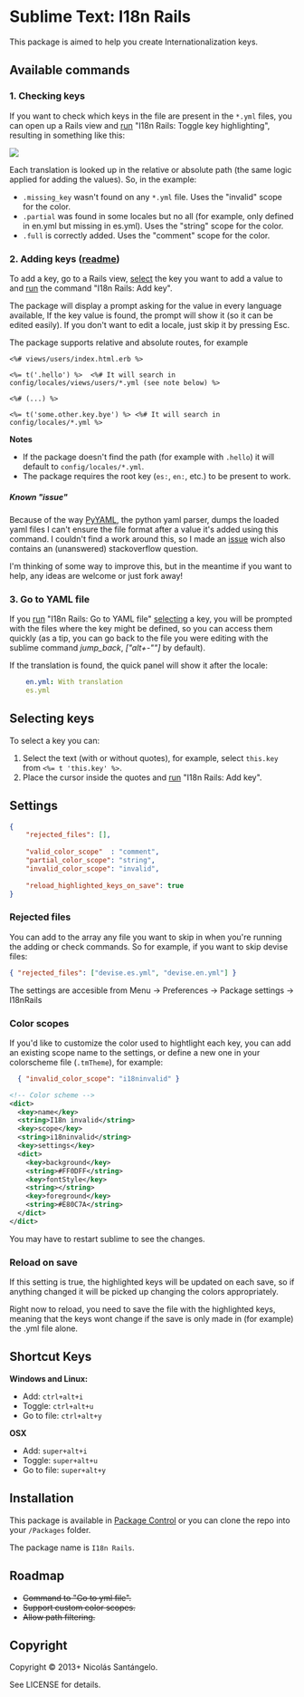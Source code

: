 # Sublime Text: I18n Rails

This package is aimed to help you create Internationalization keys.

## Available commands

### 1. Checking keys
If you want to check which keys in the file are present in the `*.yml` files, you can open up a Rails view and [run][1] "I18n Rails: Toggle key highlighting", resulting in something like this:

![](https://raw.github.com/NicoSantangelo/sublime-text-i18n-rails/master/demo.png)

Each translation is looked up in the relative or absolute path (the same logic applied for adding the values). So, in the example:
  
  * `.missing_key` wasn't found on any `*.yml` file. Uses the "invalid" scope for the color.
  * `.partial` was found in some locales but no all (for example, only defined in en.yml but missing in es.yml). Uses the "string" scope for the color.
  * `.full` is correctly added. Uses the "comment" scope for the color.

### 2. Adding keys ([readme][5])
To add a key, go to a Rails view, [select][4] the key you want to add a value to and [run][1] the command "I18n Rails: Add key".

The package will display a prompt asking for the value in every language available, If the key value is found, the prompt will show it (so it can be edited easily). If you don't want to edit a locale, just skip it by pressing Esc.


The package supports relative and absolute routes, for example


````erb
<%# views/users/index.html.erb %>

<%= t('.hello') %>  <%# It will search in config/locales/views/users/*.yml (see note below) %>

<%# (...) %>

<%= t('some.other.key.bye') %> <%# It will search in config/locales/*.yml %>
````

**Notes** 
 * If the package doesn't find the path (for example with `.hello`) it will default to `config/locales/*.yml`.
 * The package requires the root key (`es:`, `en:`, etc.) to be present to work.

##### Known "issue"
Because of the way [PyYAML][6], the python yaml parser, dumps the loaded yaml files I can't ensure the file format after a value it's added using this command. I couldn't find a work around this, so I made an [issue][7] wich also contains an (unanswered) stackoverflow question.

I'm thinking of some way to improve this, but in the meantime if you want to help, any ideas are welcome or just fork away!


### 3. Go to YAML file
If you [run][1] "I18n Rails: Go to YAML file" [selecting][4] a key, you will be prompted with the files where the key might be defined, so you can access them quickly (as a tip, you can go back to the file you were editing with the sublime command *jump_back*, *["alt+-""]* by default).

If the translation is found, the quick panel will show it after the locale:

````yaml
    en.yml: With translation
    es.yml              
````

## Selecting keys
To select a key you can:

1. Select the text (with or without quotes), for example, select `this.key` from `<%= t 'this.key' %>`.
2. Place the cursor inside the quotes and [run][1] "I18n Rails: Add key".

## Settings

````json
{
    "rejected_files": [],
    
    "valid_color_scope"  : "comment",
    "partial_color_scope": "string",
    "invalid_color_scope": "invalid",
    
    "reload_highlighted_keys_on_save": true
}
````
### Rejected files
You can add to the array any file you want to skip in when you're running the adding or check commands. So for example, if you want to skip devise files:

````json
{ "rejected_files": ["devise.es.yml", "devise.en.yml"] }
````

The settings are accesible from Menu -> Preferences -> Package settings -> I18nRails

### Color scopes
If you'd like to customize the color used to hightlight each key, you can add an existing scope name to the settings, or define a new one in your colorscheme file (`.tmTheme`), for example:

````json
  { "invalid_color_scope": "i18ninvalid" }
````

````xml
<!-- Color scheme -->
<dict>
  <key>name</key>
  <string>I18n invalid</string>
  <key>scope</key>
  <string>i18ninvalid</string>
  <key>settings</key>
  <dict>
    <key>background</key>
    <string>#FF0DFF</string>
    <key>fontStyle</key>
    <string></string>
    <key>foreground</key>
    <string>#E80C7A</string>
  </dict>
</dict>
````

You may have to restart sublime to see the changes.

### Reload on save

If this setting is true, the highlighted keys will be updated on each save, so if anything changed it will be picked up changing the colors appropriately. 

Right now to reload, you need to save the file with the highlighted keys, meaning that the keys wont change if the save is only made in (for example) the .yml file alone.

## Shortcut Keys

**Windows and Linux:**

 * Add:   `ctrl+alt+i` 
 * Toggle: `ctrl+alt+u`
 * Go to file: `ctrl+alt+y`

**OSX**

 * Add:   `super+alt+i` 
 * Toggle: `super+alt+u` 
 * Go to file: `super+alt+y` 

## Installation

This package is available in [Package Control][2] or you can clone the repo into your `/Packages` folder.

The package name is `I18n Rails`.

## Roadmap

 * ~~Command to "Go to yml file".~~
 * ~~Support custom color scopes.~~
 * ~~Allow path filtering.~~

## Copyright

Copyright &copy; 2013+ Nicolás Santángelo. 

See LICENSE for details.

  [1]: https://github.com/NicoSantangelo/sublime-text-i18n-rails/tree/st2#shortcut-keys
  [2]: https://sublime.wbond.net/
  [3]: https://raw.github.com/NicoSantangelo/sublime-text-i18n-rails/st2/LICENSE
  [4]: https://github.com/NicoSantangelo/sublime-text-i18n-rails/tree/st2#selecting-keys
  [5]: https://github.com/NicoSantangelo/sublime-text-i18n-rails/tree/st2#known-issue
  [6]: http://pyyaml.org/
  [7]: https://github.com/NicoSantangelo/sublime-text-i18n-rails/issues/6
